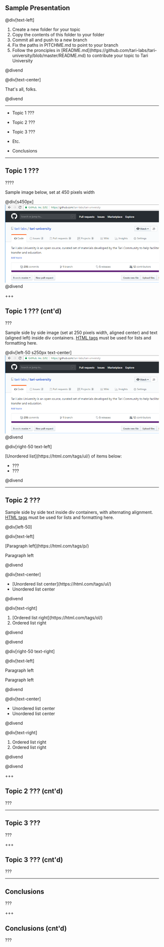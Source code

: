 ## Sample Presentation

@div[text-left]

<ol>
<li>Create a new folder for your topic
<li>Copy the contents of this folder to your folder
<li>Commit all and push to a new branch
<li>Fix the paths in PITCHME.md to point to your branch
<li>Follow the pronciples in [README.md](https://github.com/tari-labs/tari-university/blob/master/README.md) to contribute your topic to Tari University
</ol>


@divend

@div[text-center]

<p>
<p>
<p>That's all, folks.

@divend

---

- Topic 1 ???

- Topic 2 ???

- Topic 3 ???

- Etc. 

- Conclusions

---

## Topic 1 ???

????

Sample image below, set at 450 pixels width

@div[s450px]
![My Sample Image](https://raw.githubusercontent.com/tari-labs/tari-university/master/intro/sources/sample.PNG)
@divend

+++

## Topic 1 ??? (cnt'd)

???

Sample side by side image (set at 250 pixels width, aligned center) and text (aligned left) inside div containers. [HTML tags](https://html.com/tags/) must be used for lists and formatting here.

@div[left-50 s250px text-center]
![My Sample Image](https://raw.githubusercontent.com/tari-labs/tari-university/master/intro/sources/sample.PNG)
@divend

@div[right-50 text-left]

<p>[Unordered list](https://html.com/tags/ul/) of items below:

<ul>
<li>???
<li>???
</ul>
@divend

---

## Topic 2 ???

Sample side by side text inside div containers, with alternating alignment.  [HTML tags](https://html.com/tags/) must be used for lists and formatting here.

@div[left-50]

@div[text-left]

<p>[Paragraph left](https://html.com/tags/p/)
<p>Paragraph left


@divend

@div[text-center]

<ul>
<li>[Unordered list center](https://html.com/tags/ul/)
<li>Unordered list center
</ul>


@divend

@div[text-right]

<ol>
<li>[Ordered list right](https://html.com/tags/ol/)
<li>Ordered list right
</ol>


@divend

@divend



@div[right-50 text-right]

@div[text-left]

<p>Paragraph left
<p>Paragraph left


@divend

@div[text-center]

<ul>
<li>Unordered list center
<li>Unordered list center
</ul>


@divend

@div[text-right]

<ol>
<li>Ordered list right
<li>Ordered list right
</ol>


@divend

@divend

+++

## Topic 2 ??? (cnt'd)

???

---

## Topic 3 ???

???

+++

## Topic 3 ??? (cnt'd)

???

---

## Conclusions

???

+++

## Conclusions (cnt'd)

???
